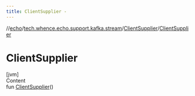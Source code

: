 ```yaml
---
title: ClientSupplier -
---
```

//[echo](../../index.md)/[tech.whence.echo.support.kafka.stream](../index.md)/[ClientSupplier](index.md)/[ClientSupplier](-client-supplier.md)



# ClientSupplier  
[jvm]  
Content  
fun [ClientSupplier](-client-supplier.md)()  



